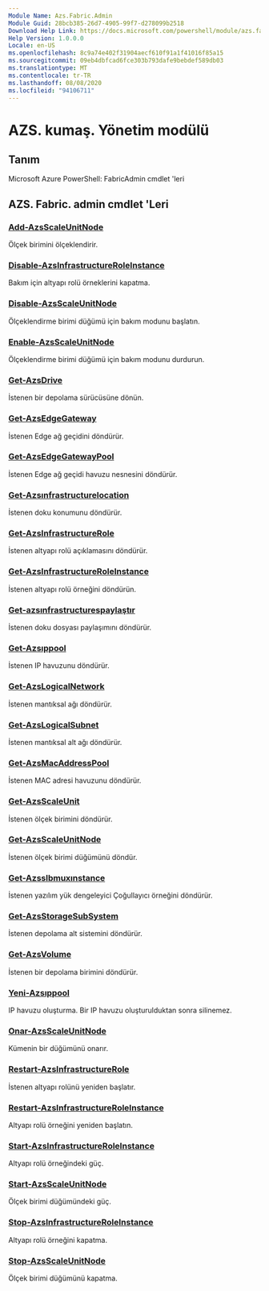```yaml
---
Module Name: Azs.Fabric.Admin
Module Guid: 28bcb385-26d7-4905-99f7-d278099b2518
Download Help Link: https://docs.microsoft.com/powershell/module/azs.fabric.admin
Help Version: 1.0.0.0
Locale: en-US
ms.openlocfilehash: 8c9a74e402f31904aecf610f91a1f41016f85a15
ms.sourcegitcommit: 09eb4dbfcad6fce303b793dafe9bebdef589db03
ms.translationtype: MT
ms.contentlocale: tr-TR
ms.lasthandoff: 08/08/2020
ms.locfileid: "94106711"
---
```

# AZS. kumaş. Yönetim modülü
## Tanım
Microsoft Azure PowerShell: FabricAdmin cmdlet 'leri

## AZS. Fabric. admin cmdlet 'Leri
### [Add-AzsScaleUnitNode](Add-AzsScaleUnitNode.md)
Ölçek birimini ölçeklendirir.

### [Disable-AzsInfrastructureRoleInstance](Disable-AzsInfrastructureRoleInstance.md)
Bakım için altyapı rolü örneklerini kapatma.

### [Disable-AzsScaleUnitNode](Disable-AzsScaleUnitNode.md)
Ölçeklendirme birimi düğümü için bakım modunu başlatın.

### [Enable-AzsScaleUnitNode](Enable-AzsScaleUnitNode.md)
Ölçeklendirme birimi düğümü için bakım modunu durdurun.

### [Get-AzsDrive](Get-AzsDrive.md)
İstenen bir depolama sürücüsüne dönün.

### [Get-AzsEdgeGateway](Get-AzsEdgeGateway.md)
İstenen Edge ağ geçidini döndürür.

### [Get-AzsEdgeGatewayPool](Get-AzsEdgeGatewayPool.md)
İstenen Edge ağ geçidi havuzu nesnesini döndürür.

### [Get-Azsınfrastructurelocation](Get-AzsInfrastructureLocation.md)
İstenen doku konumunu döndürür.

### [Get-AzsInfrastructureRole](Get-AzsInfrastructureRole.md)
İstenen altyapı rolü açıklamasını döndürür.

### [Get-AzsInfrastructureRoleInstance](Get-AzsInfrastructureRoleInstance.md)
İstenen altyapı rolü örneğini döndürün.

### [Get-azsınfrastructurespaylaştır](Get-AzsInfrastructureShare.md)
İstenen doku dosyası paylaşımını döndürür.

### [Get-Azsıppool](Get-AzsIPPool.md)
İstenen IP havuzunu döndürür.

### [Get-AzsLogicalNetwork](Get-AzsLogicalNetwork.md)
İstenen mantıksal ağı döndürür.

### [Get-AzsLogicalSubnet](Get-AzsLogicalSubnet.md)
İstenen mantıksal alt ağı döndürür.

### [Get-AzsMacAddressPool](Get-AzsMacAddressPool.md)
İstenen MAC adresi havuzunu döndürür.

### [Get-AzsScaleUnit](Get-AzsScaleUnit.md)
İstenen ölçek birimini döndürür.

### [Get-AzsScaleUnitNode](Get-AzsScaleUnitNode.md)
İstenen ölçek birimi düğümünü döndür.

### [Get-Azsslbmuxınstance](Get-AzsSlbMuxInstance.md)
İstenen yazılım yük dengeleyici Çoğullayıcı örneğini döndürür.

### [Get-AzsStorageSubSystem](Get-AzsStorageSubSystem.md)
İstenen depolama alt sistemini döndürür.

### [Get-AzsVolume](Get-AzsVolume.md)
İstenen bir depolama birimini döndürür.

### [Yeni-Azsıppool](New-AzsIPPool.md)
IP havuzu oluşturma.
Bir IP havuzu oluşturulduktan sonra silinemez.

### [Onar-AzsScaleUnitNode](Repair-AzsScaleUnitNode.md)
Kümenin bir düğümünü onarır.

### [Restart-AzsInfrastructureRole](Restart-AzsInfrastructureRole.md)
İstenen altyapı rolünü yeniden başlatır.

### [Restart-AzsInfrastructureRoleInstance](Restart-AzsInfrastructureRoleInstance.md)
Altyapı rolü örneğini yeniden başlatın.

### [Start-AzsInfrastructureRoleInstance](Start-AzsInfrastructureRoleInstance.md)
Altyapı rolü örneğindeki güç.

### [Start-AzsScaleUnitNode](Start-AzsScaleUnitNode.md)
Ölçek birimi düğümündeki güç.

### [Stop-AzsInfrastructureRoleInstance](Stop-AzsInfrastructureRoleInstance.md)
Altyapı rolü örneğini kapatma.

### [Stop-AzsScaleUnitNode](Stop-AzsScaleUnitNode.md)
Ölçek birimi düğümünü kapatma.

